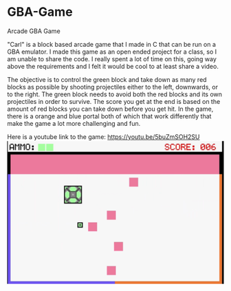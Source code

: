 # GBA-Game
Arcade GBA Game

"Carl" is a block based arcade game that I made in C that can be run on a GBA emulator. I made this game as an open ended project for a class, so I am unable to share the code. I really spent a lot of time on this, going way above the requirements and I felt it would be cool to at least share a video.

The objective is to control the green block and take down as many red blocks as possible by shooting projectiles either to the left, downwards, or to the right. The green block needs to avoid both the red blocks and its own projectiles in order to survive. The score you get at the end is based on the amount of red blocks you can take down before you get hit. In the game, there is a orange and blue portal both of which that work differently that make the game a lot more challenging and fun.

Here is a youtube link to the game:
https://youtu.be/5buZmSOH2SU
![alt text](https://github.com/JaredJ16/GBA-Game/blob/main/GBA.png?raw=true)
